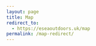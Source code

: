 ```yaml
---
layout: page
title: Map
redirect_to:
  - https://eseaoutdoors.uk/map
permalink: /map-redirect/
---
```

